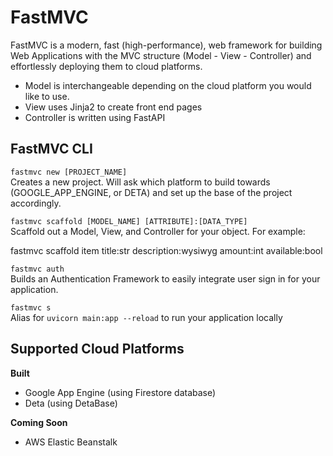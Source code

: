 # FastMVC
FastMVC is a modern, fast (high-performance), web framework for building Web Applications
with the MVC structure (Model - View - Controller) and effortlessly deploying them to cloud platforms. 

- Model is interchangeable depending on the cloud platform you would like to use.
- View uses Jinja2 to create front end pages
- Controller is written using FastAPI


## FastMVC CLI
`fastmvc new [PROJECT_NAME]`  
Creates a new project. Will ask which platform to build towards (GOOGLE_APP_ENGINE, or DETA) and set up the base of the project accordingly.  

`fastmvc scaffold [MODEL_NAME] [ATTRIBUTE]:[DATA_TYPE]`  
Scaffold out a Model, View, and Controller for your object. For example:  

fastmvc scaffold item title:str description:wysiwyg amount:int available:bool  

`fastmvc auth`  
Builds an Authentication Framework to easily integrate user sign in for your application.  

`fastmvc s`  
Alias for `uvicorn main:app --reload` to run your application locally  

## Supported Cloud Platforms
__Built__
- Google App Engine (using Firestore database)
- Deta (using DetaBase)

__Coming Soon__
- AWS Elastic Beanstalk


